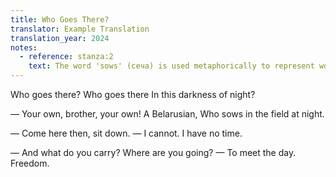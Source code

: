 ```yaml
---
title: Who Goes There?
translator: Example Translation
translation_year: 2024
notes:
  - reference: stanza:2
    text: The word 'sows' (сеча) is used metaphorically to represent working for the future of the nation.
---
```


Who goes there? Who goes there
In this darkness of night?

— Your own, brother, your own! A Belarusian,
Who sows in the field at night.

— Come here then, sit down.
— I cannot. I have no time.

— And what do you carry? Where are you going?
— To meet the day. Freedom.
